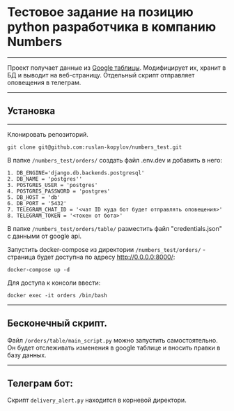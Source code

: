 # Тестовое задание на позицию python разработчика в компанию Numbers
***
Проект получает данные из [Google таблицы]. Модифицирует их, хранит в БД и выводит на веб-страницу.
Отдельный скрипт отправляет оповещения в телеграм.
***
## Установка
***
Клонировать репозиторий.
```
git clone git@github.com:ruslan-kopylov/numbers_test.git
```

В папке ```/numbers_test/orders/``` создать файл .env.dev и добавить в него:
```
1. DB_ENGINE='django.db.backends.postgresql'
2. DB_NAME = 'postgres''
3. POSTGRES_USER = 'postgres'
4. POSTGRES_PASSWORD = 'postgres'
5. DB_HOST = 'db'
6. DB_PORT = '5432'
7. TELEGRAM_CHAT_ID = '<чат ID куда бот будет отправлять оповещения>'
8. TELEGRAM_TOKEN = '<токен от бота>'
```
В папке ```/numbers_test/orders/table/```  разместить файл "credentials.json" с данными от google api.

Запустить docker-compose из директории ```/numbers_test/orders/``` - страница будет доступна по адресу http://0.0.0.0:8000/:
```
docker-compose up -d
```
Для доступа к консоли ввести:
```
docker exec -it orders /bin/bash
```
***
## Бесконечный скрипт.
Файл ```/orders/table/main_script.py``` можно запустить самостоятельно. Он будет отслеживать изменения в google таблице и вносить правки в базу данных.
***
## Телеграм бот:
Скрипт ```delivery_alert.py``` находится в корневой директори.

[Google таблицы]:https://docs.google.com/spreadsheets/d/18t77XoaDLCmCUPfNm1TD3itBy1hFvcc0S3JG7wlJYvI/edit#gid=0

